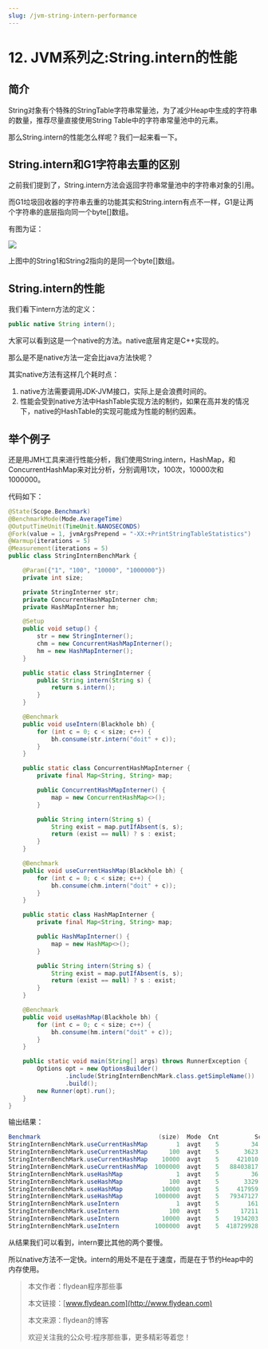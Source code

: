 ```yaml
---
slug: /jvm-string-intern-performance
---
```


# 12. JVM系列之:String.intern的性能

## 简介

String对象有个特殊的StringTable字符串常量池，为了减少Heap中生成的字符串的数量，推荐尽量直接使用String Table中的字符串常量池中的元素。

那么String.intern的性能怎么样呢？我们一起来看一下。

## String.intern和G1字符串去重的区别

之前我们提到了，String.intern方法会返回字符串常量池中的字符串对象的引用。

而G1垃圾回收器的字符串去重的功能其实和String.intern有点不一样，G1是让两个字符串的底层指向同一个byte[]数组。

有图为证：

![](https://img-blog.csdnimg.cn/20200621153827463.png?x-oss-process=image/watermark,type_ZmFuZ3poZW5naGVpdGk,shadow_0,text_aHR0cDovL3d3dy5mbHlkZWFuLmNvbQ==,size_35,color_8F8F8F,t_70)

上图中的String1和String2指向的是同一个byte[]数组。

## String.intern的性能

我们看下intern方法的定义：

~~~java
public native String intern();
~~~

大家可以看到这是一个native的方法。native底层肯定是C++实现的。

那么是不是native方法一定会比java方法快呢？

其实native方法有这样几个耗时点：

1. native方法需要调用JDK-JVM接口，实际上是会浪费时间的。
2. 性能会受到native方法中HashTable实现方法的制约，如果在高并发的情况下，native的HashTable的实现可能成为性能的制约因素。

## 举个例子

还是用JMH工具来进行性能分析，我们使用String.intern，HashMap，和ConcurrentHashMap来对比分析，分别调用1次，100次，10000次和1000000。

代码如下：

~~~java
@State(Scope.Benchmark)
@BenchmarkMode(Mode.AverageTime)
@OutputTimeUnit(TimeUnit.NANOSECONDS)
@Fork(value = 1, jvmArgsPrepend = "-XX:+PrintStringTableStatistics")
@Warmup(iterations = 5)
@Measurement(iterations = 5)
public class StringInternBenchMark {

    @Param({"1", "100", "10000", "1000000"})
    private int size;

    private StringInterner str;
    private ConcurrentHashMapInterner chm;
    private HashMapInterner hm;

    @Setup
    public void setup() {
        str = new StringInterner();
        chm = new ConcurrentHashMapInterner();
        hm = new HashMapInterner();
    }

    public static class StringInterner {
        public String intern(String s) {
            return s.intern();
        }
    }

    @Benchmark
    public void useIntern(Blackhole bh) {
        for (int c = 0; c < size; c++) {
            bh.consume(str.intern("doit" + c));
        }
    }

    public static class ConcurrentHashMapInterner {
        private final Map<String, String> map;

        public ConcurrentHashMapInterner() {
            map = new ConcurrentHashMap<>();
        }

        public String intern(String s) {
            String exist = map.putIfAbsent(s, s);
            return (exist == null) ? s : exist;
        }
    }

    @Benchmark
    public void useCurrentHashMap(Blackhole bh) {
        for (int c = 0; c < size; c++) {
            bh.consume(chm.intern("doit" + c));
        }
    }

    public static class HashMapInterner {
        private final Map<String, String> map;

        public HashMapInterner() {
            map = new HashMap<>();
        }

        public String intern(String s) {
            String exist = map.putIfAbsent(s, s);
            return (exist == null) ? s : exist;
        }
    }

    @Benchmark
    public void useHashMap(Blackhole bh) {
        for (int c = 0; c < size; c++) {
            bh.consume(hm.intern("doit" + c));
        }
    }

    public static void main(String[] args) throws RunnerException {
        Options opt = new OptionsBuilder()
                .include(StringInternBenchMark.class.getSimpleName())
                .build();
        new Runner(opt).run();
    }
}
~~~

输出结果：

~~~java
Benchmark                                 (size)  Mode  Cnt          Score          Error  Units
StringInternBenchMark.useCurrentHashMap        1  avgt    5         34.259 ±        7.191  ns/op
StringInternBenchMark.useCurrentHashMap      100  avgt    5       3623.834 ±      499.806  ns/op
StringInternBenchMark.useCurrentHashMap    10000  avgt    5     421010.654 ±    53760.218  ns/op
StringInternBenchMark.useCurrentHashMap  1000000  avgt    5   88403817.753 ± 12719402.380  ns/op
StringInternBenchMark.useHashMap               1  avgt    5         36.927 ±        6.751  ns/op
StringInternBenchMark.useHashMap             100  avgt    5       3329.498 ±      595.923  ns/op
StringInternBenchMark.useHashMap           10000  avgt    5     417959.200 ±    62853.828  ns/op
StringInternBenchMark.useHashMap         1000000  avgt    5   79347127.709 ±  9378196.176  ns/op
StringInternBenchMark.useIntern                1  avgt    5        161.598 ±        9.128  ns/op
StringInternBenchMark.useIntern              100  avgt    5      17211.037 ±      188.929  ns/op
StringInternBenchMark.useIntern            10000  avgt    5    1934203.794 ±   272954.183  ns/op
StringInternBenchMark.useIntern          1000000  avgt    5  418729928.200 ± 86876278.365  ns/op
~~~

从结果我们可以看到，intern要比其他的两个要慢。

所以native方法不一定快。intern的用处不是在于速度，而是在于节约Heap中的内存使用。

> 本文作者：flydean程序那些事
> 
> 本文链接：[www.flydean.com](http://www.flydean.com)
> 
> 本文来源：flydean的博客
> 
> 欢迎关注我的公众号:程序那些事，更多精彩等着您！

